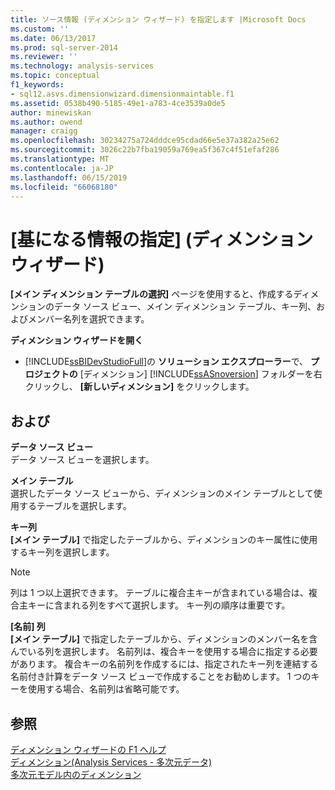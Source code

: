```yaml
---
title: ソース情報 (ディメンション ウィザード) を指定します |Microsoft Docs
ms.custom: ''
ms.date: 06/13/2017
ms.prod: sql-server-2014
ms.reviewer: ''
ms.technology: analysis-services
ms.topic: conceptual
f1_keywords:
- sql12.asvs.dimensionwizard.dimensionmaintable.f1
ms.assetid: 0538b490-5185-49e1-a783-4ce3539a0de5
author: minewiskan
ms.author: owend
manager: craigg
ms.openlocfilehash: 30234275a724dddce95cdad66e5e37a382a25e62
ms.sourcegitcommit: 3026c22b7fba19059a769ea5f367c4f51efaf286
ms.translationtype: MT
ms.contentlocale: ja-JP
ms.lasthandoff: 06/15/2019
ms.locfileid: "66068180"
---
```

# <a name="specify-source-information-dimension-wizard"></a>[基になる情報の指定] (ディメンション ウィザード)
  **[メイン ディメンション テーブルの選択]** ページを使用すると、作成するディメンションのデータ ソース ビュー、メイン ディメンション テーブル、キー列、およびメンバー名列を選択できます。  
  
 **ディメンション ウィザードを開く**  
  
-   [!INCLUDE[ssBIDevStudioFull](../includes/ssbidevstudiofull-md.md)]の **ソリューション エクスプローラー**で、 **プロジェクトの** [ディメンション] [!INCLUDE[ssASnoversion](../includes/ssasnoversion-md.md)] フォルダーを右クリックし、 **[新しいディメンション]** をクリックします。  
  
## <a name="options"></a>および  
 **データ ソース ビュー**  
 データ ソース ビューを選択します。  
  
 **メイン テーブル**  
 選択したデータ ソース ビューから、ディメンションのメイン テーブルとして使用するテーブルを選択します。  
  
 **キー列**  
 **[メイン テーブル]** で指定したテーブルから、ディメンションのキー属性に使用するキー列を選択します。  
  
> [!NOTE]  
>  列は 1 つ以上選択できます。 テーブルに複合主キーが含まれている場合は、複合主キーに含まれる列をすべて選択します。 キー列の順序は重要です。  
  
 **[名前] 列**  
 **[メイン テーブル]** で指定したテーブルから、ディメンションのメンバー名を含んでいる列を選択します。 名前列は、複合キーを使用する場合に指定する必要があります。 複合キーの名前列を作成するには、指定されたキー列を連結する名前付き計算をデータ ソース ビューで作成することをお勧めします。 1 つのキーを使用する場合、名前列は省略可能です。  
  
## <a name="see-also"></a>参照  
 [ディメンション ウィザードの F1 ヘルプ](dimension-wizard-f1-help.md)   
 [ディメンション&#40;Analysis Services - 多次元データ&#41;](multidimensional-models-olap-logical-dimension-objects/dimensions-analysis-services-multidimensional-data.md)   
 [多次元モデル内のディメンション](multidimensional-models/dimensions-in-multidimensional-models.md)  
  
  

